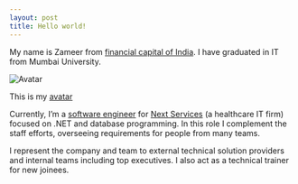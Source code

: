 ```yaml
---
layout: post
title: Hello world!
---
```


My name is Zameer from [financial capital of India](http://www.incredibleindia.org/travel/destination/mumbai/mumbai-introduction). I have graduated in IT from Mumbai University. 

![Avatar](https://avatars3.githubusercontent.com/u/11885888?v=3&s=80)

This is my [avatar](https://gravatar.com)

Currently, I’m a [software engineer](https://www.linkedin.com/in/xameeramir) for [Next Services](http://www.nextservices.com/) (a healthcare IT firm) focused on .NET and database programming. In this role I complement the staff efforts, overseeing requirements for people
from many teams.

I represent the company and team to external technical solution providers and internal teams including
top executives. I also act as a technical trainer for new joinees.
